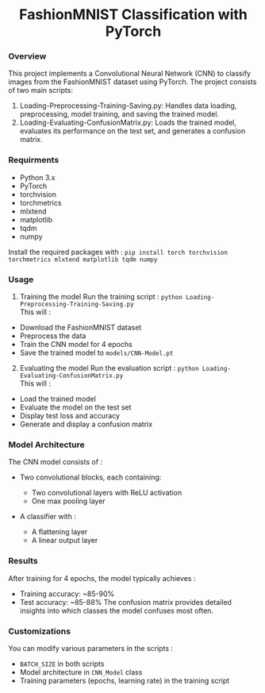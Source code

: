 <h1 align="center">FashionMNIST Classification with PyTorch</h1>

<h3>Overview</h3>

This project implements a Convolutional Neural Network (CNN) to classify images from the FashionMNIST dataset using PyTorch. The project consists of two main scripts:
1. Loading-Preprocessing-Training-Saving.py: Handles data loading, preprocessing, model training, and saving the trained model.
2. Loading-Evaluating-ConfusionMatrix.py: Loads the trained model, evaluates its performance on the test set, and generates a confusion matrix.

<h3>Requirments</h3>

- Python 3.x<br>
- PyTorch<br>
- torchvision<br>
- torchmetrics<br>
- mlxtend<br>
- matplotlib<br>
- tqdm<br>
- numpy<br>

Install the required packages with : `pip install torch torchvision torchmetrics mlxtend matplotlib tqdm numpy`

<h3>Usage</h3>

1. Training the model
Run the training script : `python Loading-Preprocessing-Training-Saving.py`<br>
This will :
- Download the FashionMNIST dataset
- Preprocess the data
- Train the CNN model for 4 epochs
- Save the trained model to `models/CNN-Model.pt`<br>

2. Evaluating the model
Run the evaluation script : `python Loading-Evaluating-ConfusionMatrix.py`<br>
This will :
- Load the trained model
- Evaluate the model on the test set
- Display test loss and accuracy
- Generate and display a confusion matrix

<h3>Model Architecture</h3>

The CNN model consists of :
- Two convolutional blocks, each containing:
  - Two convolutional layers with ReLU activation
  - One max pooling layer

- A classifier with :
  - A flattening layer
  - A linear output layer

<h3>Results</h3>

After training for 4 epochs, the model typically achieves :
- Training accuracy: ~85-90%
- Test accuracy: ~85-88%
The confusion matrix provides detailed insights into which classes the model confuses most often.

<h3>Customizations</h3>

You can modify various parameters in the scripts :
- `BATCH_SIZE` in both scripts
- Model architecture in `CNN_Model` class
- Training parameters (epochs, learning rate) in the training script
